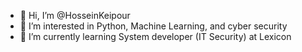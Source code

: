 - 👋 Hi, I’m @HosseinKeipour
- 👀 I’m interested in Python, Machine Learning, and cyber security
- 🌱 I’m currently learning System developer (IT Security) at Lexicon

<!---
HosseinKeipour/HosseinKeipour is a ✨ special ✨ repository because its `README.md` (this file) appears on your GitHub profile.
You can click the Preview link to take a look at your changes.
--->
